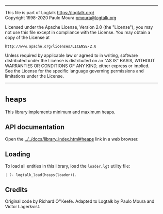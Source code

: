________________________________________________________________________

This file is part of Logtalk <https://logtalk.org/>  
Copyright 1998-2020 Paulo Moura <pmoura@logtalk.org>

Licensed under the Apache License, Version 2.0 (the "License");
you may not use this file except in compliance with the License.
You may obtain a copy of the License at

    http://www.apache.org/licenses/LICENSE-2.0

Unless required by applicable law or agreed to in writing, software
distributed under the License is distributed on an "AS IS" BASIS,
WITHOUT WARRANTIES OR CONDITIONS OF ANY KIND, either express or implied.
See the License for the specific language governing permissions and
limitations under the License.
________________________________________________________________________


`heaps`
=======

This library implements minimum and maximum heaps.


API documentation
-----------------

Open the [../../docs/library_index.html#heaps](../../docs/library_index.html#heaps)
link in a web browser.


Loading
-------

To load all entities in this library, load the `loader.lgt` utility file:

	| ?- logtalk_load(heaps(loader)).


Credits
-------

Original code by Richard O''Keefe. Adapted to Logtalk by Paulo Moura and
Victor Lagerkvist.

